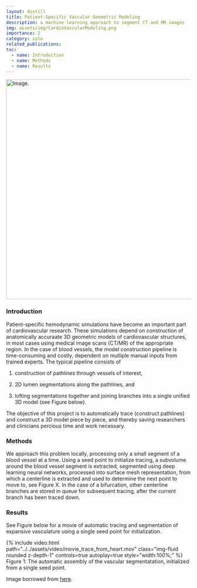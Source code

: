 ```yaml
---
layout: distill
title: Patient-Specific Vascular Geometric Modeling
description: a machine learning approach to segment CT and MR images 
img: assets/img/CardioVascularModeling.png
importance: 2
category: solo
related_publications:
toc:
  - name: Introduction
  - name: Methods
  - name: Results
---
```


<img src="../../assets/img/CardioVascularModeling.png" alt="Image." width="600"/>

### Introduction

Patient-specific hemodynamic simulations have become an important part of cardiovascular research. These simulations depend on construction of anatomically accuraate 3D geometric models of cardiovascular structures, in most cases using medical image scans (CT/MR) of the appropriate region. In the case of blood vessels, the model construction pipeline is time-consuming and costly, dependent on mutliple manual inputs from trained experts. The typical pipeline consists of 

1) construction of pathlines through vessels of interest, 

2) 2D lumen segmentations along the pathlines, and 

3) lofting segmentations together and joining branches into a single unified 3D model (see Figure below). 

The objective of this project is to automatically trace (construct pathlines) and construct a 3D model piece by piece, and thereby saving researchers and clinicians percious time and work necessary.

### Methods

We approach this problem locally, processing only a small segment of a blood vessel at a time. Using a seed point to initialize tracing, a subvolume around the blood vessel segment is extracted, segmented using deep learning neural networks, processed into surface mesh representation, from which a centerline is extracted and used to determine the next point to move to, see Figure X. In the case of a bifurcation, other centerline branches are stored in queue for subsequent tracing, after the current branch has  been traced down.

### Results

See Figure below for a movie of automatic tracing and segmentation of expansive vasculature using a single seed point for initialization.

<div class="col-sm mt-3 mt-md-0">
    {% include video.html path="../../assets/video/movie_trace_from_heart.mov" class="img-fluid rounded z-depth-1" controls=true autoplay=true style="width:100%;" %}
</div>

<div class="caption">
    Figure 1: The automatic assembly of the vascular segmentatation, initialized from a single seed point.
</div>

Image borrowed from [here](https://bloodflow.engin.umich.edu/gallery/patient-specific-blood-flow-simulation/).